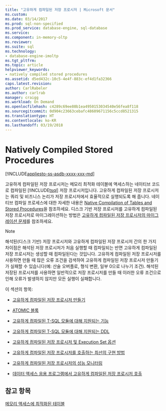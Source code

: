 ```yaml
---
title: "고유하게 컴파일된 저장 프로시저 | Microsoft 문서"
ms.custom: 
ms.date: 03/14/2017
ms.prod: sql-non-specified
ms.prod_service: database-engine, sql-database
ms.service: 
ms.component: in-memory-oltp
ms.reviewer: 
ms.suite: sql
ms.technology:
- database-engine-imoltp
ms.tgt_pltfrm: 
ms.topic: article
helpviewer_keywords:
- natively compiled stored procedures
ms.assetid: d5ed432c-10c5-4e4f-883c-ef4d1fa32366
caps.latest.revision: 
author: CarlRabeler
ms.author: carlrab
manager: craigg
ms.workload: On Demand
ms.openlocfilehash: c4289c69ee80b1ea4950153034540e56fea8f118
ms.sourcegitcommit: 0d904c23663cebafc48609671156c5ccd8521315
ms.translationtype: HT
ms.contentlocale: ko-KR
ms.lasthandoff: 03/19/2018
---
```

# <a name="natively-compiled-stored-procedures"></a>Natively Compiled Stored Procedures
[!INCLUDE[appliesto-ss-asdb-xxxx-xxx-md](../../includes/appliesto-ss-asdb-xxxx-xxx-md.md)]

  고유하게 컴파일된 저장 프로시저는 메모리 최적화 테이블에 액세스하는 네이티브 코드로 컴파일된 [!INCLUDE[tsql](../../includes/tsql-md.md)] 저장 프로시저입니다. 고유하게 컴파일된 저장 프로시저는 쿼리 및 비즈니스 논리가 저장 프로시저에서 효율적으로 실행되도록 해 줍니다. 네이티브 컴파일 프로세스에 대한 자세한 내용은 [Native Compilation of Tables and Stored Procedures](../../relational-databases/in-memory-oltp/native-compilation-of-tables-and-stored-procedures.md)을 참조하세요. 디스크 기반 저장 프로시저를 고유하게 컴파일된 저장 프로시저로 마이그레이션하는 방법은 [고유하게 컴파일된 저장 프로시저의 마이그레이션 문제](../../relational-databases/in-memory-oltp/migration-issues-for-natively-compiled-stored-procedures.md)를 참조하세요.  
  
> [!NOTE]  
>  해석된(디스크 기반) 저장 프로시저와 고유하게 컴파일된 저장 프로시저 간의 한 가지 차이점은 해석된 저장 프로시저가 처음 실행할 때 컴파일되는 반면 고유하게 컴파일된 저장 프로시저는 생성할 때 컴파일된다는 것입니다. 고유하게 컴파일된 저장 프로시저를 사용하면 만들 때 많은 오류 조건을 검색하여 고유하게 컴파일된 저장 프로시저 만들기가 실패할 수 있습니다(예: 산술 오버플로, 형식 변환, 일부 0으로 나누기 조건). 해석된 저장된 프로시저를 사용하면 일반적으로 저장 프로시저를 만들 때 이러한 오류 조건으로 인해 오류가 발생하지 않지만 모든 실행이 실패합니다.  
  
 이 섹션의 항목:  
  
-   [고유하게 컴파일된 저장 프로시저 만들기](../../relational-databases/in-memory-oltp/creating-natively-compiled-stored-procedures.md)  
  
-   [ATOMIC 블록](../../relational-databases/in-memory-oltp/atomic-blocks-in-native-procedures.md)  
  
-   [고유하게 컴파일된 T-SQL 모듈에 대해 지원되는 기능](../../relational-databases/in-memory-oltp/supported-features-for-natively-compiled-t-sql-modules.md)  
  
-   [고유하게 컴파일된 T-SQL 모듈에 대해 지원되는 DDL](../../relational-databases/in-memory-oltp/supported-ddl-for-natively-compiled-t-sql-modules.md)  
  
-   [고유하게 컴파일된 저장 프로시저 및 Execution Set 옵션](../../relational-databases/in-memory-oltp/natively-compiled-stored-procedures-and-execution-set-options.md)  
  
-   [고유하게 컴파일된 저장 프로시저를 호출하는 최선의 구현 방법](../../relational-databases/in-memory-oltp/best-practices-for-calling-natively-compiled-stored-procedures.md)  
  
-   [고유하게 컴파일된 저장 프로시저의 성능 모니터링](../../relational-databases/in-memory-oltp/monitoring-performance-of-natively-compiled-stored-procedures.md)  
  
-   [데이터 액세스 응용 프로그램에서 고유하게 컴파일된 저장 프로시저 호출](../../relational-databases/in-memory-oltp/calling-natively-compiled-stored-procedures-from-data-access-applications.md)  
  
## <a name="see-also"></a>참고 항목  
 [메모리 액세스에 최적화된 테이블](../../relational-databases/in-memory-oltp/memory-optimized-tables.md)  
  
  
